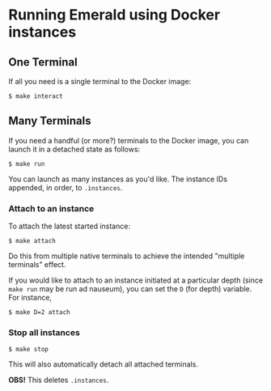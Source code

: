 # Running Emerald using Docker instances

## One Terminal

If all you need is a single terminal to the Docker image:

```
$ make interact
```

## Many Terminals

If you need a handful (or more?) terminals to the Docker image, you
can launch it in a detached state as follows:

```
$ make run
```

You can launch as many instances as you'd like. The instance IDs
appended, in order, to `.instances`.

### Attach to an instance

To attach the latest started instance:

```
$ make attach
```

Do this from multiple native terminals to achieve the intended
"multiple terminals" effect.

If you would like to attach to an instance initiated at a particular
depth (since `make run` may be run ad nauseum), you can set the `D`
(for depth) variable. For instance,

```
$ make D=2 attach
```

### Stop all instances

```
$ make stop
```

This will also automatically detach all attached terminals.

**OBS!** This deletes `.instances`.

